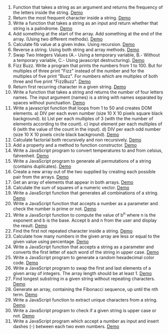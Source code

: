 1.  Function that takes a string as an argument and returns the frequency of the letters inside the string. <a href="https://mariuspetrov.github.io/01/index.html" target="_blank">Demo</a>
2.  Return the most frequent character inside a string. <a href="https://mariuspetrov.github.io/02/index.html" target="_blank">Demo</a>
3.  Write a function that takes a string as an input and return whether that string is a palindrome. <a href="https://mariuspetrov.github.io/03/index.html" target="_blank">Demo</a>
4.  Add something at the start of the array. Add something at the end of the array. (Using two different methods). <a href="https://mariuspetrov.github.io/04/index.html" target="_blank">Demo</a>
5.  Calculate fib value at a given index. Using recursion. <a href="https://mariuspetrov.github.io/05/index.html" target="_blank">Demo</a>
6.  Reverse a string. Using both string and array methods. <a href="https://mariuspetrov.github.io/06/index.html" target="_blank">Demo</a>
7.  Swap Two Integers Values (A.- Using a temporary variable, B.- Without a temporary variable, C.- Using javascript destructuring). <a href="https://mariuspetrov.github.io/07/index.html" target="_blank">Demo</a>
8.  Fizz Buzz. Write a program that prints the numbers from 1 to 100. But for multiples of three print "Fizz" instead of the number and for the multiples of five print "Buzz". For numbers which are multiples of both three and five print "FizzBuzz". <a href="https://mariuspetrov.github.io/08/index.html" target="_blank">Demo</a>
9.  Return first recurring character in a given string. <a href="https://mariuspetrov.github.io/09/index.html" target="_blank">Demo</a>
10. Write a function that takes a string and returns the number of four letters names. The input argument (names) is a string with names separated by spaces without punctuation. <a href="https://mariuspetrov.github.io/10/index.html" target="_blank">Demo</a>
11. Write a javascript function that loops from 1 to 50 and creates DOM elements. a) DIV per each even number (size 10 X 10 pixels square black background). b) List per each multiples of 3 (with the the number of elements according to the count). c) input element per each multiples of 6 (with the value of the count in the input). d) DIV per each odd number (size 10 X 10 pixels circle black background). <a href="https://mariuspetrov.github.io/11/index.html" target="_blank">Demo</a>
12. Calculate factorial both recursively and non recursively. <a href="https://mariuspetrov.github.io/12/index.html" target="_blank">Demo</a>
13. Add a property and a method to function constructor. <a href="https://mariuspetrov.github.io/13/index.html" target="_blank">Demo</a>
14. Write a JavaScript program to convert temperatures to and from celsius, fahrenheit. <a href="https://mariuspetrov.github.io/14/index.html" target="_blank">Demo</a>
15. Write a JavaScript program to generate all permutations of a string (contains duplicates). <a href="https://mariuspetrov.github.io/15/index.html" target="_blank">Demo</a>
16. Create a new array out of the two supplied by creating each possible pair from the arrays. <a href="https://mariuspetrov.github.io/16/index.html" target="_blank">Demo</a>
17. Get an array of elements that appear in both arrays. <a href="https://mariuspetrov.github.io/17/index.html" target="_blank">Demo</a>
18. Calculate the sum of squares of a numeric vector. <a href="https://mariuspetrov.github.io/18/index.html" target="_blank">Demo</a>
19. Write a JavaScript function that generates all combinations of a string. <a href="https://mariuspetrov.github.io/19/index.html" target="_blank">Demo</a>
20. Write a JavaScript function that accepts a number as a parameter and check the number is prime or not. <a href="https://mariuspetrov.github.io/20/index.html" target="_blank">Demo</a>
21. Write a JavaScript function to compute the value of b<sup>n</sup> where n is the exponent and b is the base. Accept b and n from the user and display the result. <a href="https://mariuspetrov.github.io/21/index.html" target="_blank">Demo</a>
22. Find the first not repeated character inside a string. <a href="https://mariuspetrov.github.io/22/index.html" target="_blank">Demo</a>
23. Calculate how many numbers in the given array are less or equal to the given value using percentage. <a href="https://mariuspetrov.github.io/23/index.html" target="_blank">Demo</a> 
24. Write a JavaScript function that accepts a string as a parameter and converts the first letter of each word of the string in upper case. <a href="https://mariuspetrov.github.io/24/index.html" target="_blank">Demo</a> 
25. Write a JavaScript program to generate a random hexadecimal color code. <a href="https://mariuspetrov.github.io/25/index.html" target="_blank">Demo</a> 
26. Write a JavaScript program to swap the first and last elements of a given array of integers. The array length should be  at least 1. <a href="https://mariuspetrov.github.io/26/index.html" target="_blank">Demo</a>
27. Find longest substring in a given string without repeating characters. <a href="https://mariuspetrov.github.io/27/index.html" target="_blank">Demo</a>
28. Generate an array, containing the Fibonacci sequence, up until the nth term. <a href="https://mariuspetrov.github.io/28/index.html" target="_blank">Demo</a>
29. Write a JavaScript function to extract unique characters from a string. <a href="https://mariuspetrov.github.io/29/index.html" target="_blank">Demo</a>
30. Write a JavaScript program to check if a given string is upper case or not. <a href="https://mariuspetrov.github.io/30/index.html" target="_blank">Demo</a>
31. Write a JavaScript program which accept a number as input and insert dashes (-) between each two even numbers. <a href="https://mariuspetrov.github.io/31/index.html" target="_blank">Demo</a>
